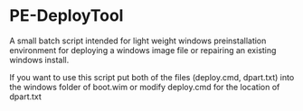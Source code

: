 # PE-DeployTool
A small batch script intended for light weight windows preinstallation environment for deploying a windows image file or repairing an existing windows install. 

If you want to use this script put both of the files (deploy.cmd, dpart.txt) into the windows folder of boot.wim or modify deploy.cmd for the location of dpart.txt
